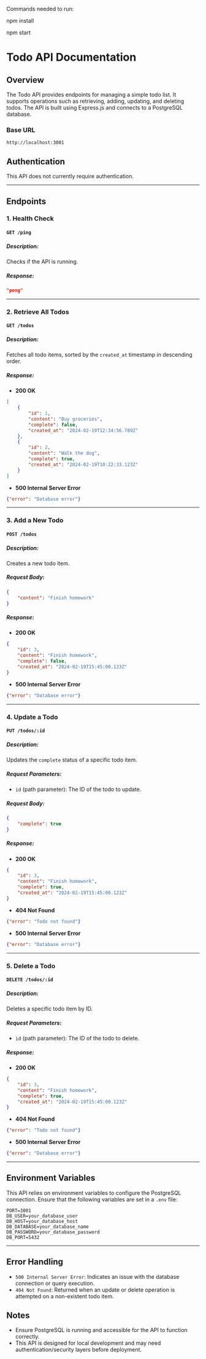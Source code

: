 Commands needed to run:

npm install

npm start

# Todo API Documentation

## Overview
The Todo API provides endpoints for managing a simple todo list. It supports operations such as retrieving, adding, updating, and deleting todos. The API is built using Express.js and connects to a PostgreSQL database.

### Base URL
```
http://localhost:3001
```

## Authentication
This API does not currently require authentication.

---

## Endpoints

### 1. Health Check
#### `GET /ping`
##### Description:
Checks if the API is running.
##### Response:
```json
"pong"
```

---

### 2. Retrieve All Todos
#### `GET /todos`
##### Description:
Fetches all todo items, sorted by the `created_at` timestamp in descending order.
##### Response:
- **200 OK**
```json
[
    {
        "id": 1,
        "content": "Buy groceries",
        "complete": false,
        "created_at": "2024-02-19T12:34:56.789Z"
    },
    {
        "id": 2,
        "content": "Walk the dog",
        "complete": true,
        "created_at": "2024-02-19T10:22:33.123Z"
    }
]
```
- **500 Internal Server Error**
```json
{"error": "Database error"}
```

---

### 3. Add a New Todo
#### `POST /todos`
##### Description:
Creates a new todo item.
##### Request Body:
```json
{
    "content": "Finish homework"
}
```
##### Response:
- **200 OK**
```json
{
    "id": 3,
    "content": "Finish homework",
    "complete": false,
    "created_at": "2024-02-19T15:45:00.123Z"
}
```
- **500 Internal Server Error**
```json
{"error": "Database error"}
```

---

### 4. Update a Todo
#### `PUT /todos/:id`
##### Description:
Updates the `complete` status of a specific todo item.
##### Request Parameters:
- `id` (path parameter): The ID of the todo to update.

##### Request Body:
```json
{
    "complete": true
}
```
##### Response:
- **200 OK**
```json
{
    "id": 3,
    "content": "Finish homework",
    "complete": true,
    "created_at": "2024-02-19T15:45:00.123Z"
}
```
- **404 Not Found**
```json
{"error": "Todo not found"}
```
- **500 Internal Server Error**
```json
{"error": "Database error"}
```

---

### 5. Delete a Todo
#### `DELETE /todos/:id`
##### Description:
Deletes a specific todo item by ID.
##### Request Parameters:
- `id` (path parameter): The ID of the todo to delete.

##### Response:
- **200 OK**
```json
{
    "id": 3,
    "content": "Finish homework",
    "complete": true,
    "created_at": "2024-02-19T15:45:00.123Z"
}
```
- **404 Not Found**
```json
{"error": "Todo not found"}
```
- **500 Internal Server Error**
```json
{"error": "Database error"}
```

---

## Environment Variables
This API relies on environment variables to configure the PostgreSQL connection. Ensure that the following variables are set in a `.env` file:

```
PORT=3001
DB_USER=your_database_user
DB_HOST=your_database_host
DB_DATABASE=your_database_name
DB_PASSWORD=your_database_password
DB_PORT=5432
```

---

## Error Handling
- `500 Internal Server Error`: Indicates an issue with the database connection or query execution.
- `404 Not Found`: Returned when an update or delete operation is attempted on a non-existent todo item.

## Notes
- Ensure PostgreSQL is running and accessible for the API to function correctly.
- This API is designed for local development and may need authentication/security layers before deployment.

